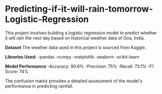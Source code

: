 # Predicting-if-it-will-rain-tomorrow-Logistic-Regression
This project involves building a logistic regression model to predict whether it will rain the next day based on historical weather data of Goa, India.

**Dataset**
The weather data used in this project is sourced from Kaggle.

**Libraries Used:**
-pandas 
-numpy 
-matplotlib 
-seaborn 
-scikit-learn

**Model Performance**
-Accuracy: 90.6%
-Precision: 75%
-Recall: 73.1%
-F1 Score: 74%

The confusion matrix provides a detailed assessment of the model's performance in predicting rainfall.
